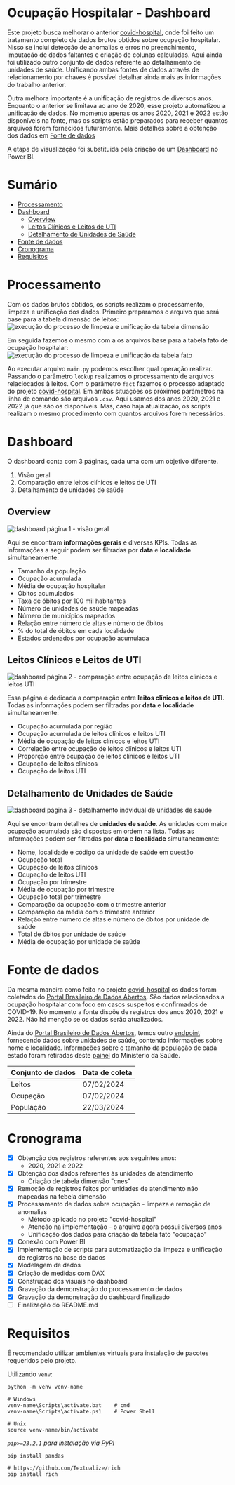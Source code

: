 # Ocupação Hospitalar - Dashboard
Este projeto busca melhorar o anterior [covid-hospital](https://github.com/lucascorumba/study-projects/tree/main/covid-hospital), onde foi feito um tratamento completo de dados brutos obtidos sobre ocupação hospitalar. Nisso se inclui detecção de anomalias e erros no preenchimento, imputação de dados faltantes e criação de colunas calculadas. Aqui ainda foi utilizado outro conjunto de dados referente ao detalhamento de unidades de saúde. Unificando ambas fontes de dados através de relacionamento por chaves é possível detalhar ainda mais as informações do trabalho anterior.

Outra melhora importante é a unificação de registros de diversos anos. Enquanto o anterior se limitava ao ano de 2020, esse projeto automatizou a unificação de dados. No momento apenas os anos 2020, 2021 e 2022 estão disponíveis na fonte, mas os scripts estão preparados para receber quantos arquivos forem fornecidos futuramente. Mais detalhes sobre a obtenção dos dados em [Fonte de dados](#3)

A etapa de visualização foi substituida pela criação de um [Dashboard](#2) no Power BI.

# Sumário
* [Processamento](#1)
* [Dashboard](#2)
    * [Overview](#2-a)
    * [Leitos Clínicos e Leitos de UTI](#2-b)
    * [Detalhamento de Unidades de Saúde](#2-c)
* [Fonte de dados](#3)
* [Cronograma](#4)
* [Requisitos](#5)

# Processamento<a id="1"></a>
Com os dados brutos obtidos, os scripts realizam o processamento, limpeza e unificação dos dados.
Primeiro preparamos o arquivo que será base para a tabela dimensão de leitos:
![execução do processo de limpeza e unificação da tabela dimensão](https://github.com/lucascorumba/study-projects/blob/main/readme-imgs/covid-dashboard/record-lookup.gif?raw=true)

Em seguida fazemos o mesmo com a os arquivos base para a tabela fato de ocupação hospitalar:
![execução do processo de limpeza e unificação da tabela fato](https://github.com/lucascorumba/study-projects/blob/main/readme-imgs/covid-dashboard/record-fact.gif?raw=true)

Ao executar arquivo `main.py` podemos escolher qual operação realizar. Passando o parâmetro `lookup` realizamos o processamento de arquivos relaciocados à leitos. Com o parâmetro `fact` fazemos o processo adaptado do projeto [covid-hospital](https://github.com/lucascorumba/study-projects/tree/main/covid-hospital).
Em ambas situações os próximos parâmetros na linha de comando são arquivos `.csv`. Aqui usamos dos anos 2020, 2021 e 2022 já que são os disponíveis. Mas, caso haja atualização, os scripts realizam o mesmo procedimento com quantos arquivos forem necessários.

# Dashboard<a id="2"></a>
O dashboard conta com 3 páginas, cada uma com um objetivo diferente.
1. Visão geral    
2. Comparação entre leitos clínicos e leitos de UTI
3. Detalhamento de unidades de saúde

## Overview<a id="2-a"></a>
![dashboard página 1 - visão geral](https://github.com/lucascorumba/study-projects/blob/main/readme-imgs/covid-dashboard/overview-8x.gif?raw=true)

Aqui se encontram **informações gerais** e diversas KPIs. Todas as informações a seguir podem ser filtradas por **data** e **localidade** simultaneamente:
* Tamanho da população
* Ocupação acumulada
* Média de ocupação hospitalar
* Óbitos acumulados
* Taxa de óbitos por 100 mil habitantes
* Número de unidades de saúde mapeadas
* Número de municípios mapeados
* Relação entre número de altas e número de óbitos
* % do total de óbitos em cada localidade
* Estados ordenados por ocupação acumulada

## Leitos Clínicos e Leitos de UTI<a id="2-b"></a>
![dashboard página 2 - comparação entre ocupação de leitos clínicos e leitos UTI](https://github.com/lucascorumba/study-projects/blob/main/readme-imgs/covid-dashboard/type-7x.gif?raw=true)

Essa página é dedicada a comparação entre **leitos clínicos e leitos de UTI**. Todas as informações podem ser filtradas por **data** e **localidade** simultaneamente:
* Ocupação acumulada por região
* Ocupação acumulada de leitos clínicos e leitos UTI
* Média de ocupação de leitos clínicos e leitos UTI
* Correlação entre ocupação de leitos clínicos e leitos UTI
* Proporção entre ocupação de leitos clínicos e leitos UTI
* Ocupação de leitos clínicos
* Ocupação de leitos UTI

## Detalhamento de Unidades de Saúde<a id="2-c"></a>
![dashboard página 3 - detalhamento indvidual de unidades de saúde](https://github.com/lucascorumba/study-projects/blob/main/readme-imgs/covid-dashboard/single-8x.gif?raw=true)

Aqui se encontram detalhes de **unidades de saúde**. As unidades com maior ocupação acumulada são dispostas em ordem na lista. Todas as informações podem ser filtradas por **data** e **localidade** simultaneamente:
* Nome, localidade e código da unidade de saúde em questão
* Ocupação total
* Ocupação de leitos clínicos
* Ocupação de leitos UTI
* Ocupação por trimestre
* Média de ocupação por trimestre
* Ocupação total por trimestre
* Comparação da ocupação com o trimestre anterior
* Comparação da média com o trimestre anterior
* Relação entre número de altas e número de óbitos por unidade de saúde
* Total de óbitos por unidade de saúde
* Média de ocupação por unidade de saúde

# Fonte de dados<a id="3"></a>
Da mesma maneira como feito no projeto [covid-hospital](https://github.com/lucascorumba/study-projects/tree/main/covid-hospital) os dados foram coletados do [Portal Brasileiro de Dados Abertos](https://dados.gov.br/dados/conjuntos-dados/registro-de-ocupacao-hospitalar-covid-19). São dados relacionados a ocupação hospitalar com foco em casos suspeitos e confirmados de COVID-19. No momento a fonte dispõe de registros dos anos 2020, 2021 e 2022. Não há menção se os dados serão atualizados.

Ainda do [Portal Brasileiro de Dados Abertos](https://dados.gov.br/dados/conjuntos-dados/registro-de-ocupacao-hospitalar-covid-19), temos outro [endpoint](https://dados.gov.br/dados/conjuntos-dados/hospitais-e-leitos) fornecendo dados sobre unidades de saúde, contendo informações sobre nome e localidade. Informações sobre o tamanho da população de cada estado foram retiradas deste [painel](https://infoms.saude.gov.br/extensions/covid-19_html/covid-19_html.html) do Ministério da Saúde.

| Conjunto de dados | Data de coleta |
| ----------------- | -------------- |
| Leitos | 07/02/2024 |
| Ocupação | 07/02/2024 |
| População | 22/03/2024 |

# Cronograma<a id="4"></a>
- [x] Obtenção dos registros referentes aos seguintes anos:
    * 2020, 2021 e 2022
- [x] Obtenção dos dados referentes às unidades de atendimento
    * Criação de tabela dimensão "cnes"
- [x] Remoção de registros feitos por unidades de atendimento não mapeadas na tebela dimensão
- [x] Processamento de dados sobre ocupação - limpeza e remoção de anomalias
    * Método aplicado no projeto "covid-hospital"
    * Atenção na implementação - o arquivo agora possui diversos anos
    * Unificação dos dados para criação da tabela fato "ocupação"
- [x] Conexão com Power BI
- [x] Implementação de scripts para automatização da limpeza e unificação de registros na base de dados
- [x] Modelagem de dados
- [x] Criação de medidas com DAX
- [x] Construção dos visuais no dashboard
- [x] Gravação da demonstração do processamento de dados
- [x] Gravação da demonstração do dashboard finalizado
- [ ] Finalização do README.md

# Requisitos<a id="5"></a>
É recomendado utilizar ambientes virtuais para instalação de pacotes requeridos pelo projeto.

Utilizando `venv`:
```
python -m venv venv-name

# Windows
venv-name\Scripts\activate.bat    # cmd
venv-name\Scripts\activate.ps1    # Power Shell

# Unix
source venv-name/bin/activate
```

*`pip>=23.2.1` para instalação via [PyPl](https://pypi.org/project/pandas/)*

```
pip install pandas
```
```
# https://github.com/Textualize/rich
pip install rich
```